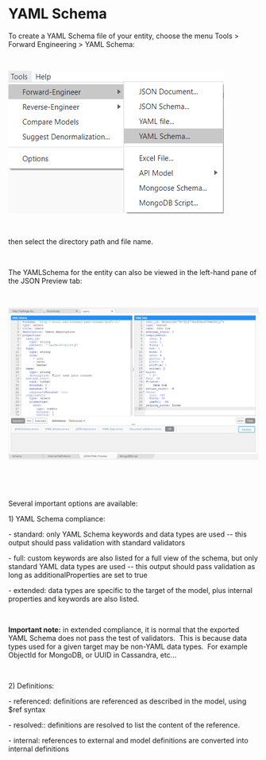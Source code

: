 # YAML Schema

To create a YAML Schema file of your entity, choose the menu Tools \> Forward Engineering \> YAML Schema:

&nbsp;

![Image](<lib/Forward-Engineering%20-%20YAML%20Schema.png>)

&nbsp;

then select the directory path and file name.

&nbsp;

The YAMLSchema for the entity can also be viewed in the left-hand pane of the JSON Preview tab:

&nbsp;

![Image](<lib/Forward-Engineering%20-%20YAML%20Preview.png>)

&nbsp;

&nbsp;

Several important options are available:

&#49;) YAML Schema compliance:

\- standard: only YAML Schema keywords and data types are used -- this output should pass validation with standard validators

\- full: custom keywords are also listed for a full view of the schema, but only standard YAML data types are used -- this output should pass validation as long as additionalProperties are set to true

\- extended: data types are specific to the target of the model, plus internal properties and keywords are also listed. &nbsp;

&nbsp;

**Important note:** in extended compliance, it is normal that the exported YAML Schema does not pass the test of validators.&nbsp; This is because data types used for a given target may be non-YAML data types.&nbsp; For example ObjectId for MongoDB, or UUID in Cassandra, etc...

&nbsp;

&#50;) Definitions:

\- referenced: definitions are referenced as described in the model, using $ref syntax

\- resolved:: definitions are resolved to list the content of the reference.

\- internal: references to external and model definitions are converted into internal definitions

